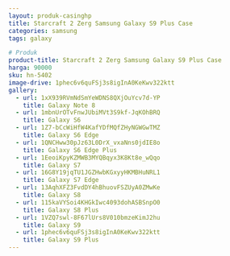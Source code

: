 ```yaml
---
layout: produk-casinghp
title: Starcraft 2 Zerg Samsung Galaxy S9 Plus Case
categories: samsung
tags: galaxy

# Produk
product-title: Starcraft 2 Zerg Samsung Galaxy S9 Plus Case
harga: 90000
sku: hn-5402
image-drive: 1phec6v6quFSj3s8igInA0KeKwv322ktt
gallery:
  - url: 1xX939RVmNdSmYeWDNS8QXjOuYcv7d-YP
    title: Galaxy Note 8
  - url: 1mbnUrOTvFnwJUbiMVt3S9kf-JqKOhBRQ
    title: Galaxy S6
  - url: 1Z7-bCcWiHfW4KafYDfMQfZHyNGWGwTMZ
    title: Galaxy S6 Edge
  - url: 1QNCHww30pJz63L0DrX_vxaNns0jdIE8o
    title: Galaxy S6 Edge Plus
  - url: 1EeoiKpyKZMWB3MYQBqyx3K8Kt8e_wQqo
    title: Galaxy S7
  - url: 16G8Y19jqTU1JGZHwbKGxyyHKMBHuNRL1
    title: Galaxy S7 Edge
  - url: 13AqhXFZ3FvdDY4hBhuovFSZUyA0ZMwKe
    title: Galaxy S8
  - url: 115kaVYSoi4KHGkIwc4093dohASBSnpO0
    title: Galaxy S8 Plus
  - url: 1VZQ7swl-8F67lUrs8V010bmzeKimJ2hu
    title: Galaxy S9
  - url: 1phec6v6quFSj3s8igInA0KeKwv322ktt
    title: Galaxy S9 Plus
---
```

